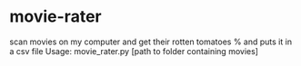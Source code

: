 # movie-rater
scan movies on my computer and get their rotten tomatoes % and puts it in a csv file
Usage: movie_rater.py [path to folder containing movies]
